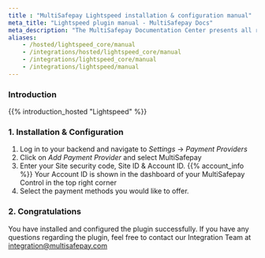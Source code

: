 ```yaml
---
title : "MultiSafepay Lightspeed installation & configuration manual"
meta_title: "Lightspeed plugin manual - MultiSafepay Docs"
meta_description: "The MultiSafepay Documentation Center presents all relevant information about our Plugins and API. You can also find support pages for payment methods, tools and general questions as well as the contact details of our Support and Integration Teams."
aliases: 
    - /hosted/lightspeed_core/manual
    - /integrations/hosted/lightspeed_core/manual
    - /integrations/lightspeed_core/manual
    - /integrations/lightspeed/manual
---
```


### Introduction

{{% introduction_hosted "Lightspeed" %}}

### 1. Installation & Configuration
1. Log in to your backend and navigate to _Settings_ → _Payment Providers_
2. Click on _Add Payment Provider_ and select MultiSafepay
3. Enter your Site security code, Site ID & Account ID. {{% account_info %}}
Your Account ID is shown in the dashboard of your MultiSafepay Control in the top right corner
4. Select the payment methods you would like to offer.

### 2. Congratulations
You have installed and configured the plugin successfully. If you have any questions regarding the plugin, feel free to contact our Integration Team at <integration@multisafepay.com>
